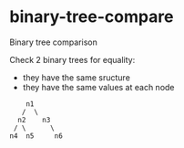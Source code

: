 binary-tree-compare
===================

Binary tree comparison

Check 2 binary trees for equality:
- they have the same sructure
- they have the same values at each node

~~~
    n1
   /  \
  n2    n3
 / \      \
n4  n5     n6
~~~


